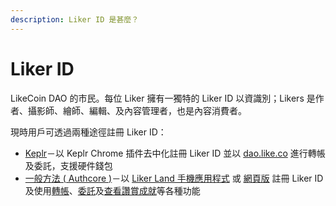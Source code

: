 ```yaml
---
description: Liker ID 是甚麼？
---
```


# Liker ID

LikeCoin DAO 的市民。每位 Liker 擁有一獨特的 Liker ID 以資識別；Likers 是作者、攝影師、繪師、編輯、及內容管理者，也是內容消費者。

現時用戶可透過兩種途徑註冊 Liker ID：

* [Keplr](register-with-keplr.md)－以 Keplr Chrome 插件去中化註冊 Liker ID 並以 [dao.like.co](https://dao.like.co/welcome) 進行轉帳及委託，支援硬件錢包
* [一般方法 ( Authcore )](register/)－以 [Liker Land 手機應用程式](../liker-land/download.md) 或 [網頁版](https://liker.land) 註冊 Liker ID 及使用[轉帳](../../guides/wallet/like-pay.md)、[委託](../../guides/stake/delegation-of-likecoin.md)及[查看讚賞成就](../creatortools/rewards/)等各種功能
